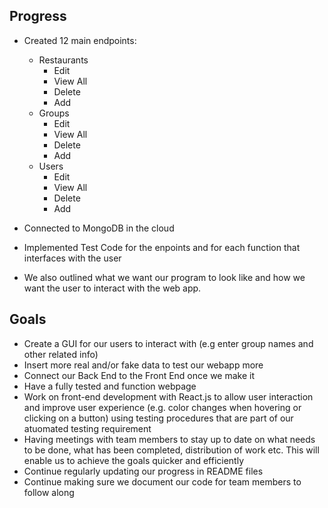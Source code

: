## Progress
- Created 12 main endpoints:
  - Restaurants
    - Edit
    - View All
    - Delete
    - Add
  - Groups
    - Edit
    - View All
    - Delete
    - Add
  - Users
    - Edit
    - View All
    - Delete
    - Add

- Connected to MongoDB in the cloud
- Implemented Test Code for the enpoints and for each function that interfaces with the user
- We also outlined what we want our program to look like and how we want the user to interact with the web app.

## Goals
- Create a GUI for our users to interact with (e.g enter group names and other related info)
- Insert more real and/or fake data to test our webapp more
- Connect our Back End to the Front End once we make it
- Have a fully tested and function webpage
- Work on front-end development with React.js to allow user interaction and improve user experience (e.g. color changes when hovering or clicking on a button) using testing procedures that are part of our atuomated testing requirement
- Having meetings with team members to stay up to date on what needs to be done, what has been completed, distribution of work etc. This will enable us to achieve the goals quicker and efficiently
- Continue regularly updating our progress in README files
- Continue making sure we document our code for team members to follow along

